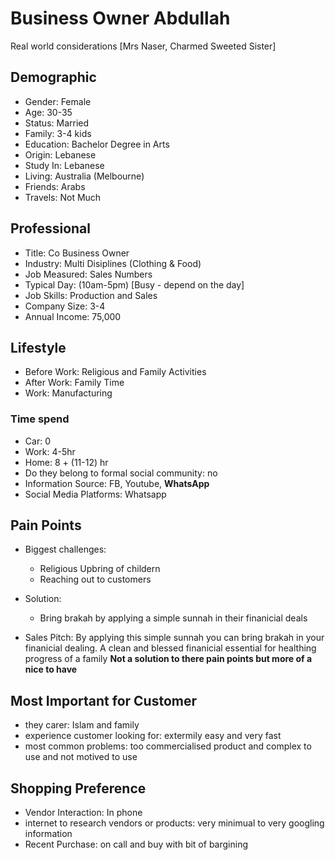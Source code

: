 # Business Owner Abdullah

Real world considerations [Mrs Naser, Charmed Sweeted Sister]

## Demographic
- Gender: Female
- Age: 30-35
- Status: Married
- Family: 3-4 kids
- Education: Bachelor Degree in Arts
- Origin: Lebanese
- Study In: Lebanese
- Living: Australia (Melbourne)
- Friends: Arabs
- Travels: Not Much

## Professional
- Title: Co Business Owner
- Industry: Multi Disiplines (Clothing & Food)
- Job Measured: Sales Numbers
- Typical Day: (10am-5pm) [Busy - depend on the day]
- Job Skills: Production and Sales
- Company Size: 3-4
- Annual Income: 75,000

## Lifestyle
- Before Work: Religious and Family Activities
- After Work: Family Time
- Work: Manufacturing
### Time spend
- Car: 0
- Work: 4-5hr
- Home: 8 + (11-12) hr
- Do they belong to formal social community: no
- Information Source: FB, Youtube, **WhatsApp**
- Social Media Platforms: Whatsapp

## Pain Points
- Biggest challenges: 
  - Religious Upbring of childern
  - Reaching out to customers

- Solution: 
  - Bring brakah by applying a simple sunnah in their finanicial deals

- Sales Pitch: By applying this simple sunnah you can bring brakah in your finanicial dealing. A clean and blessed finanicial essential for healthing progress of a family
**Not a solution to there pain points but more of a nice to have**

## Most Important for Customer
- they carer: Islam and family
- experience customer looking for: extermily easy and very fast
- most common problems: too commercialised product and complex to use and not motived to use

## Shopping Preference
- Vendor Interaction: In phone
- internet to research vendors or products: very minimual to very googling information
- Recent Purchase: on call and buy with bit of bargining











